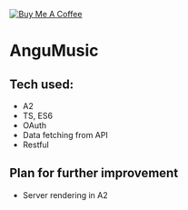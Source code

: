<a href="https://www.buymeacoffee.com/hientech" target="_blank"><img src="https://img.shields.io/badge/-buy_me_a%C2%A0coffee-gray?logo=buy-me-a-coffee" alt="Buy Me A Coffee"></a>
  <br>
# AnguMusic



## Tech used:
+ A2 
+ TS, ES6 
+ OAuth 
+ Data fetching from API
+ Restful 


## Plan for further improvement
+ Server rendering in A2 

